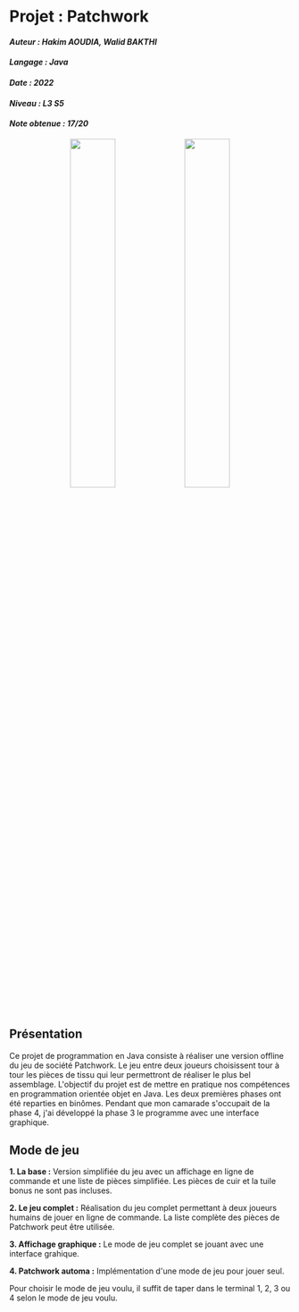 # Projet : Patchwork
#### *Auteur : Hakim AOUDIA, Walid BAKTHI*
#### *Langage : Java*
#### *Date : 2022*
#### *Niveau : L3 S5*
#### *Note obtenue : 17/20*

<p align="center">
  <img src="https://github.com/hakimaoudia/patchwork/assets/106891439/5d58fe2e-161a-4f87-bb5b-ce4ff4057425" width="40%" height="40%">
  <img src="https://github.com/hakimaoudia/patchwork/assets/106891439/283dc434-4a5a-4daa-b770-20b8d36fdba3" width="40%" height="40%">
</p>

## Présentation
Ce projet de programmation en Java consiste à réaliser une version offline du jeu de société Patchwork. Le jeu entre deux joueurs choisissent tour à tour les pièces de tissu qui leur permettront de réaliser le plus bel assemblage.
L'objectif du projet est de mettre en pratique nos compétences en programmation orientée objet en Java.
Les deux premières phases ont été reparties en binômes. Pendant que mon camarade s'occupait de la phase 4, j'ai développé la phase 3 le programme avec une interface graphique.

## Mode de jeu
**1. La base :**
Version simplifiée du jeu avec un affichage en ligne de commande et une liste de pièces simplifiée. Les pièces de cuir et la tuile bonus ne sont pas incluses.

**2. Le jeu complet :**
Réalisation du jeu complet permettant à deux joueurs humains de jouer en ligne de commande. La liste complète des pièces de Patchwork peut être utilisée.

**3. Affichage graphique :**
Le mode de jeu complet se jouant avec une interface grahique.

**4. Patchwork automa :**
Implémentation d'une mode de jeu pour jouer seul.

Pour choisir le mode de jeu voulu, il suffit de taper dans le terminal 1, 2, 3 ou 4 selon le mode de jeu voulu.


